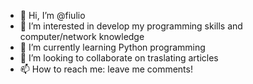 - 👋 Hi, I’m @fiulio
- 👀 I’m interested in develop my programming skills and computer/network knowledge
- 🌱 I’m currently learning Python programming
- 💞️ I’m looking to collaborate on traslating articles
- 📫 How to reach me: leave me comments!

<!---
fiulio/fiulio is a ✨ special ✨ repository because its `README.md` (this file) appears on your GitHub profile.
You can click the Preview link to take a look at your changes.
--->
